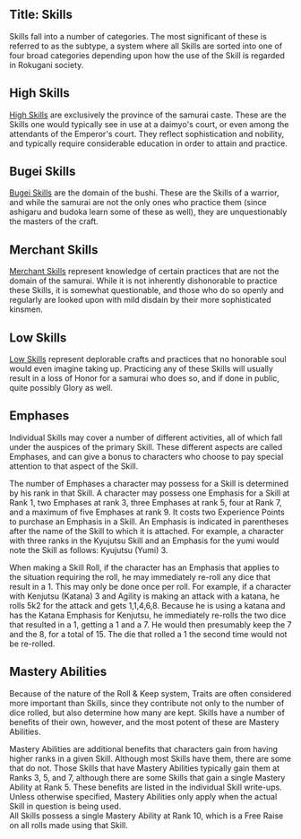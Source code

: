 Title: Skills
---
Skills fall into a number of categories. The most significant of these is referred to as the subtype, a system where all Skills are sorted into one of four broad categories depending upon how the use of the Skill is regarded in Rokugani society.

## High Skills
<a href="/high-skills">High Skills</a> are exclusively the province of the samurai caste. These are the Skills one would typically see in use at a daimyo's court, or even among the attendants of the Emperor's court. They reflect sophistication and nobility, and typically require considerable education in order to attain and practice.

## Bugei Skills
<a href="/bugei-skills">Bugei Skills</a> are the domain of the bushi. These are the Skills of a warrior, and while the samurai are not the only ones who practice them (since ashigaru and budoka learn some of these as well), they are unquestionably the masters of the craft.

## Merchant Skills
<a href="/merchant-skills">Merchant Skills</a> represent knowledge of certain practices that are not the domain of the samurai. While it is not inherently dishonorable to practice these Skills, it is somewhat questionable, and those who do so openly and regularly are looked upon with mild disdain by their more sophisticated kinsmen.

## Low Skills
<a href="/low-skills">Low Skills</a> represent deplorable crafts and practices that no honorable soul would even imagine taking up. Practicing any of these Skills will usually result in a loss of Honor for a samurai who does so, and if done in public, quite possibly Glory as well.

## <span>Emphases</span>

Individual Skills may cover a number of different activities, all of which fall under the auspices of the primary Skill. These different aspects are called Emphases, and can give a bonus to characters who choose to pay special attention to that aspect of the Skill.

The number of Emphases a character may possess for a Skill is determined by his rank in that Skill. A character may possess one Emphasis for a Skill at Rank 1, two Emphases at rank 3, three Emphases at rank 5, four at Rank 7, and a maximum of five Emphases at rank 9. It costs two Experience Points to purchase an Emphasis in a Skill. An Emphasis is indicated in parentheses after the name of the Skill to which it is attached. For example, a character with three ranks in the Kyujutsu Skill and an Emphasis for the yumi would note the Skill as follows: Kyujutsu (Yumi) 3.

When making a Skill Roll, if the character has an Emphasis that applies to the situation requiring the roll, he may immediately re-roll any dice that result in a 1. This may only be done once per roll. For example, if a character with Kenjutsu (Katana) 3 and Agility is making an attack with a katana, he rolls 5k2 for the attack and gets 1,1,4,6,8. Because he is using a katana and has the Katana Emphasis for Kenjutsu, he immediately re-rolls the two dice that resulted in a 1, getting a 1 and a 7. He would then presumably keep the 7 and the 8, for a total of 15. The die that rolled a 1 the second time would not be re-rolled.

## <span>Mastery Abilities</span>

Because of the nature of the Roll & Keep system, Traits are often considered more important than Skills, since they contribute not only to the number of dice rolled, but also determine how many are kept. Skills have a number of benefits of their own, however, and the most potent of these are Mastery Abilities.

Mastery Abilities are additional benefits that characters gain from having higher ranks in a given Skill. Although most Skills have them, there are some that do not. Those Skills that have Mastery Abilities typically gain them at Ranks 3, 5, and 7, although there are some Skills that gain a single Mastery Ability at Rank 5. These benefits are listed in the individual Skill write-ups. Unless otherwise specified, Mastery Abilities only apply when the actual Skill in question is being used.<br/>
All Skills possess a single Mastery Ability at Rank 10, which is a Free Raise on all rolls made using that Skill.

